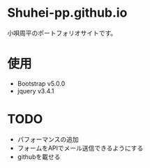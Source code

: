 # Shuhei-pp.github.io

小唄周平のポートフォリオサイトです。

# 使用
* Bootstrap v5.0.0
* jquery v3.4.1

# TODO
* パフォーマンスの追加
* フォームをAPIでメール送信できるようにする
* githubを載せる

